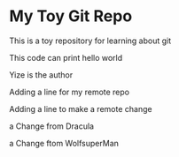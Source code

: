 # My Toy Git Repo

This is a toy repository for learning about git

This code can print hello world

Yize is the author

Adding a line for my remote repo

Adding a line to make a remote change

a Change from Dracula

a Change ftom WolfsuperMan
